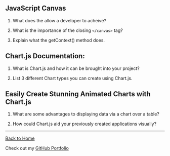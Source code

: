 ## JavaScript Canvas

1. What does the <canvas> allow a developer to acheive?

2. What is the importance of the closing `</canvas>` tag?

3. Explain what the getContext() method does.

## Chart.js Documentation:

1. What is Chart.js and how it can be brought into your project?

2. List 3 different Chart types you can create using Chart.js.

## Easily Create Stunning Animated Charts with Chart.js

1. What are some advantages to displaying data via a chart over a table?

2. How could Chart.js aid your previously created applications visually?

---

[Back to Home](README.md)

Check out my [GitHub Portfolio](https://github.com/dmenezessousa/)
